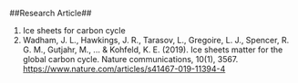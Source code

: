 ##Research Article##<br>
1. Ice sheets for carbon cycle<br>
2. Wadham, J. L., Hawkings, J. R., Tarasov, L., Gregoire, L. J., Spencer, R. G. M., Gutjahr, M., ... & Kohfeld, K. E. (2019). Ice sheets matter for the global carbon cycle. Nature communications, 10(1), 3567. https://www.nature.com/articles/s41467-019-11394-4
